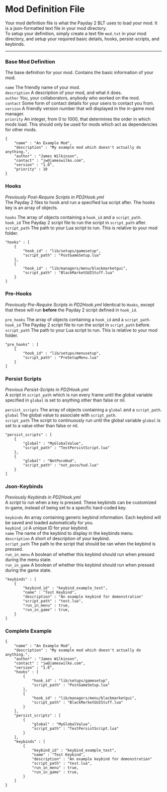 
# Mod Definition File

Your mod definition file is what the Payday 2 BLT uses to load your mod. It is a json-formatted text file in your mod directory.  
To setup your definition, simply create a text file `mod.txt` in your mod directory, and setup your required basic details, hooks,
persist-scripts, and keybinds.  

---

### Base Mod Definition

The base definition for your mod. Contains the basic information of your mod.  

`name` The friendly name of your mod.  
`description` A description of your mod, and what it does.  
`author` You, your collaborators, anybody who worked on the mod.  
`contact` Some form of contact details for your users to contact you from.  
`version` A friendly version number that will displayed in the in-game mod manager.  
`priority` An integer, from 0 to 1000, that determines the order in which mods load. This should only be used for mods which act as dependencies for other mods.  

	{
		"name" : "An Example Mod",
		"description" : "My example mod which doesn't actually do anything.",
		"author" : "James Wilkinson",
		"contact" : "jw@jameswilko.com",
		"version" : "1.0",
		"priority" : 10
	}

### Hooks

_Previously Post-Require Scripts in PD2Hook.yml_  
The Payday 2 files to hook and run a specified lua script after. The hooks key is an array of objects.

`hooks` The array of objects containing a `hook_id` and a `script_path`.  
`hook_id` The Payday 2 script file to run the script in `script_path` after.  
`script_path` The path to your Lua script to run. This is relative to your mod folder.  

	"hooks" : [
		{ 	
			"hook_id" : "lib/setups/gamesetup",
			"script_path" : "PostGameSetup.lua"
		},
		{ 	
			"hook_id" : "lib/managers/menu/blackmarketgui",
			"script_path" : "BlackMarketGUIStuff.lua"
		}
	]

### Pre-Hooks

_Previously Pre-Require Scripts in PD2Hook.yml_
Identical to `Hooks`, except that these will run **before** the Payday 2 script defined in `hook_id`.

`pre_hooks` The array of objects containing a `hook_id` and a `script_path`.  
`hook_id` The Payday 2 script file to run the script in `script_path` before.  
`script_path` The path to your Lua script to run. This is relative to your mod folder.  

	"pre_hooks" : [
		{ 	
			"hook_id" : "lib/setups/menusetup",
			"script_path" : "PreSetupMenu.lua"
		}
	]

### Persist Scripts

_Previous Persist-Scripts in PD2Hook.yml_  
A script in `script_path` which is run every frame until the global variable specified in `global` is set to anything other than false or nil.  

`persist_scripts` The array of objects containing a `global` and a `script_path`.  
`global`  The global value to associate with `script_path`.  
`script_path` The script to continuously run until the global variable `global` is set to a value other than false or nil.  

	"persist_scripts" : [
		{
			"global" : "MyGlobalValue",
			"script_path" : "TestPersistScript.lua"
		},
		{
			"global" : "NotPocoHud",
			"script_path" : "not_poco/hud.lua"
		}
	]

### Json-Keybinds

_Previously Keybinds in PD2Hook.yml_  
A script to run when a key is pressed. These keybinds can be customized in-game, instead of being set to a specific hard-coded key.  

`keybinds` An array containing generic keybind information. Each keybind will be saved and loaded automatically for you.   
`keybind_id` A unique ID for your keybind.  
`name` The name of the keybind to display in the keybinds menu.  
`description` A short of description of your keybind.  
`script_path` The path to the script that should be ran when the keybind is pressed.  
`run_in_menu` A boolean of whether this keybind should run when pressed during the menu state.  
`run_in_game` A boolean of whether this keybind should run when pressed during the game state.  

	"keybinds" : [
		{
			"keybind_id" : "keybind_example_test",
			"name" : "Test Keybind",
			"description" : "An example keybind for demonstration"
			"script_path" : "test.lua",
			"run_in_menu" : true,
			"run_in_game" : true,
		}
	]

### Complete Example

	{
		"name" : "An Example Mod",
		"description" : "My example mod which doesn't actually do anything.",
		"author" : "James Wilkinson",
		"contact" : "jw@jameswilko.com",
		"version" : "1.0",
		"hooks" : [
			{ 	
				"hook_id" : "lib/setups/gamesetup",
				"script_path" : "PostGameSetup.lua"
			},
			{ 	
				"hook_id" : "lib/managers/menu/blackmarketgui",
				"script_path" : "BlackMarketGUIStuff.lua"
			}
		],
		"persist_scripts" : [
			{
				"global" : "MyGlobalValue",
				"script_path" : "TestPersistScript.lua"
			}
		],
		"keybinds" : [
			{
				"keybind_id" : "keybind_example_test",
				"name" : "Test Keybind",
				"description" : "An example keybind for demonstration"
				"script_path" : "test.lua",
				"run_in_menu" : true,
				"run_in_game" : true,
			}
		]
	}
